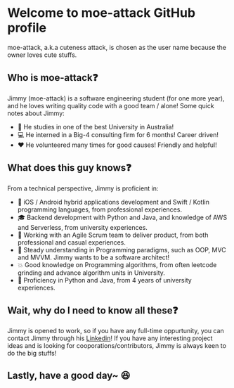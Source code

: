 # Welcome to moe-attack GitHub profile
moe-attack, a.k.a cuteness attack, is chosen as the user name because the owner loves cute stuffs.

## Who is moe-attack❓
Jimmy (moe-attack) is a software engineering student (for one more year), and he loves writing quality code with a good team / alone!
Some quick notes about Jimmy:
* 🏤 He studies in one of the best University in Australia!
* 💻 He interned in a Big-4 consulting firm for 6 months! Career driven!
* ❤️ He volunteered many times for good causes! Friendly and helpful!

## What does this guy knows❓
From a technical perspective, Jimmy is proficient in:
* 📱  iOS / Android hybrid applications development and Swift / Kotlin programming languages, from professional experiences.
* 🎓 Backend development with Python and Java, and knowledge of AWS and Serverless, from university experiences.
* 👬 Working with an Agile Scrum team to deliver product, from both professional and casual experiences.
* 👏 Steady understanding in Programming paradigms, such as OOP, MVC and MVVM. Jimmy wants to be a software architect!
* 💥 Good knowledge on Programming algorithms, from often leetcode grinding and advance algorithm units in University.
* 📠 Proficiency in Python and Java, from 4 years of university experiences.

## Wait, why do I need to know all these❓
Jimmy is opened to work, so if you have any full-time oppurtunity, you can contact Jimmy through his [Linkedin](https://www.linkedin.com/in/jimmylow14/)!
If you have any interesting project ideas and is looking for cooporations/contributors, Jimmy is always keen to do the big stuffs!

## Lastly, have a good day~ 😆
